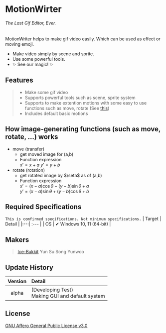 MotionWirter
=============
_The Last Gif Editor, Ever._
<br><br><br>
MotionWriter helps to make gif video easily.
Which can be used as effect or moving emoji.
- Make video simply by scene and sprite.
- Use some powerful tools.
- ✨ See our magic! ✨

## Features
> - Make some gif video
> - Supports powerful tools such as scene, sprite system
> - Supports to make extention motions with some easy to use functions such as move, rotate (See [this](#how-image-generating-functions-such-as-move-rotate--works))
> - Includes default basic motions

## How image-generating functions (such as move, rotate, ...) works
 * move (transfer)<br>
   * get moved image for (a,b)
   * Function expression<br>
     $x\prime=x+a$
     $y\prime=y+b$
 * rotate (rotation)<br>
   * get rotated image by $\seta$ as of (a,b)
   * Function expression<br>
     $x\prime=(x-a)\cos\theta-(y-b)\sin\theta+a$<br>
     $y\prime=(x-a)\sin\theta+(y-b)\cos\theta+b$

## Required Specifications
`This is comfirmed specifications. Not minimum specifications.`
| Target | Detail |
|:--:| :--- |
| OS | ✔  Windows 10, 11 (64-bit) |
## Makers
>[Ice-Bukkit](https://github.com/Ice-Bukkit, "Goto github page of Ice-Bukkit")
>Yun Su
>Song Yunwoo
## Update History
| Version | Detail |
| :-----: | :----- |
|  alpha  | (Developing Test) </br> Making GUI and default system |
## License
[GNU Affero General Public License v3.0](https://github.com/Ice-Bukkit/MotionWriter/blob/master/License, "Watch our license script.")
